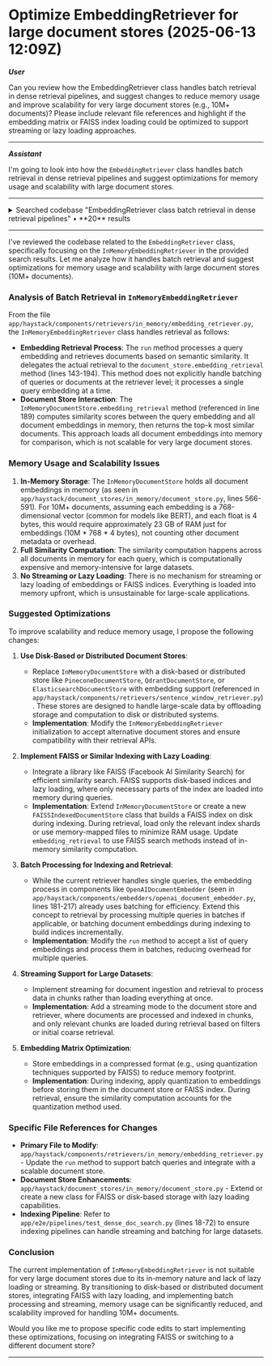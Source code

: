 <!-- Generated by SpecStory -->

# Optimize EmbeddingRetriever for large document stores (2025-06-13 12:09Z)

_**User**_

Can you review how the EmbeddingRetriever class handles batch retrieval in dense retrieval pipelines, and suggest changes to reduce memory usage and improve scalability for very large document stores (e.g., 10M+ documents)? Please include relevant file references and highlight if the embedding matrix or FAISS index loading could be optimized to support streaming or lazy loading approaches.



---

_**Assistant**_

I'm going to look into how the `EmbeddingRetriever` class handles batch retrieval in dense retrieval pipelines and suggest optimizations for memory usage and scalability with large document stores.



---

<details>
            <summary>Searched codebase "EmbeddingRetriever class batch retrieval in dense retrieval pipelines" • **20** results</summary>
        
| File | Lines |
|------|-------|
| `app/haystack/components/retrievers/in_memory/embedding_retriever.py` | L1-51 |
| `app/haystack/components/retrievers/in_memory/embedding_retriever.py` | L143-194 |
| `app/test/components/retrievers/test_in_memory_embedding_retriever.py` | L142-167 |
| `app/haystack/components/embedders/openai_document_embedder.py` | L181-217 |
| `app/haystack/components/retrievers/in_memory/embedding_retriever.py` | L51-97 |
| `app/proposals/text/5390-embedders.md` | L112-141 |
| `app/haystack/components/embedders/azure_document_embedder.py` | L183-230 |
| `app/haystack/components/retrievers/sentence_window_retriever.py` | L1-79 |
| `app/haystack/components/embedders/openai_document_embedder.py` | L1-38 |
| `app/e2e/pipelines/test_dense_doc_search.py` | L36-72 |
| `app/haystack/components/embedders/azure_document_embedder.py` | L230-255 |
| `app/haystack/components/embedders/sentence_transformers_document_embedder.py` | L204-248 |
| `app/proposals/text/4284-drop-basecomponent.md` | L834-865 |
| `app/proposals/text/5390-embedders.md` | L43-78 |
| `app/haystack/document_stores/in_memory/document_store.py` | L566-591 |
| `app/haystack/components/retrievers/in_memory/bm25_retriever.py` | L125-163 |
| `app/e2e/pipelines/test_evaluation_pipeline.py` | L1-42 |
| `app/haystack/components/retrievers/__init__.py` | L1-10 |
| `app/haystack/components/rankers/sentence_transformers_diversity.py` | L225-268 |
| `app/releasenotes/notes/embedding-instructions-4feb216cbf796678.yaml` | L1-5 |

</details>

---

I've reviewed the codebase related to the `EmbeddingRetriever` class, specifically focusing on the `InMemoryEmbeddingRetriever` in the provided search results. Let me analyze how it handles batch retrieval and suggest optimizations for memory usage and scalability with large document stores (10M+ documents).

### Analysis of Batch Retrieval in `InMemoryEmbeddingRetriever`

From the file `app/haystack/components/retrievers/in_memory/embedding_retriever.py`, the `InMemoryEmbeddingRetriever` class handles retrieval as follows:

- **Embedding Retrieval Process**: The `run` method processes a query embedding and retrieves documents based on semantic similarity. It delegates the actual retrieval to the `document_store.embedding_retrieval` method (lines 143-194). This method does not explicitly handle batching of queries or documents at the retriever level; it processes a single query embedding at a time.
- **Document Store Interaction**: The `InMemoryDocumentStore.embedding_retrieval` method (referenced in line 189) computes similarity scores between the query embedding and all document embeddings in memory, then returns the top-k most similar documents. This approach loads all document embeddings into memory for comparison, which is not scalable for very large document stores.

### Memory Usage and Scalability Issues

1. **In-Memory Storage**: The `InMemoryDocumentStore` holds all document embeddings in memory (as seen in `app/haystack/document_stores/in_memory/document_store.py`, lines 566-591). For 10M+ documents, assuming each embedding is a 768-dimensional vector (common for models like BERT), and each float is 4 bytes, this would require approximately 23 GB of RAM just for embeddings (10M * 768 * 4 bytes), not counting other document metadata or overhead.
2. **Full Similarity Computation**: The similarity computation happens across all documents in memory for each query, which is computationally expensive and memory-intensive for large datasets.
3. **No Streaming or Lazy Loading**: There is no mechanism for streaming or lazy loading of embeddings or FAISS indices. Everything is loaded into memory upfront, which is unsustainable for large-scale applications.

### Suggested Optimizations

To improve scalability and reduce memory usage, I propose the following changes:

1. **Use Disk-Based or Distributed Document Stores**:
   - Replace `InMemoryDocumentStore` with a disk-based or distributed store like `PineconeDocumentStore`, `QdrantDocumentStore`, or `ElasticsearchDocumentStore` with embedding support (referenced in `app/haystack/components/retrievers/sentence_window_retriever.py`). These stores are designed to handle large-scale data by offloading storage and computation to disk or distributed systems.
   - **Implementation**: Modify the `InMemoryEmbeddingRetriever` initialization to accept alternative document stores and ensure compatibility with their retrieval APIs.

2. **Implement FAISS or Similar Indexing with Lazy Loading**:
   - Integrate a library like FAISS (Facebook AI Similarity Search) for efficient similarity search. FAISS supports disk-based indices and lazy loading, where only necessary parts of the index are loaded into memory during queries.
   - **Implementation**: Extend `InMemoryDocumentStore` or create a new `FAISSIndexedDocumentStore` class that builds a FAISS index on disk during indexing. During retrieval, load only the relevant index shards or use memory-mapped files to minimize RAM usage. Update `embedding_retrieval` to use FAISS search methods instead of in-memory similarity computation.

3. **Batch Processing for Indexing and Retrieval**:
   - While the current retriever handles single queries, the embedding process in components like `OpenAIDocumentEmbedder` (seen in `app/haystack/components/embedders/openai_document_embedder.py`, lines 181-217) already uses batching for efficiency. Extend this concept to retrieval by processing multiple queries in batches if applicable, or batching document embeddings during indexing to build indices incrementally.
   - **Implementation**: Modify the `run` method to accept a list of query embeddings and process them in batches, reducing overhead for multiple queries.

4. **Streaming Support for Large Datasets**:
   - Implement streaming for document ingestion and retrieval to process data in chunks rather than loading everything at once.
   - **Implementation**: Add a streaming mode to the document store and retriever, where documents are processed and indexed in chunks, and only relevant chunks are loaded during retrieval based on filters or initial coarse retrieval.

5. **Embedding Matrix Optimization**:
   - Store embeddings in a compressed format (e.g., using quantization techniques supported by FAISS) to reduce memory footprint.
   - **Implementation**: During indexing, apply quantization to embeddings before storing them in the document store or FAISS index. During retrieval, ensure the similarity computation accounts for the quantization method used.

### Specific File References for Changes

- **Primary File to Modify**: `app/haystack/components/retrievers/in_memory/embedding_retriever.py` - Update the `run` method to support batch queries and integrate with a scalable document store.
- **Document Store Enhancements**: `app/haystack/document_stores/in_memory/document_store.py` - Extend or create a new class for FAISS or disk-based storage with lazy loading capabilities.
- **Indexing Pipeline**: Refer to `app/e2e/pipelines/test_dense_doc_search.py` (lines 18-72) to ensure indexing pipelines can handle streaming and batching for large datasets.

### Conclusion

The current implementation of `InMemoryEmbeddingRetriever` is not suitable for very large document stores due to its in-memory nature and lack of lazy loading or streaming. By transitioning to disk-based or distributed document stores, integrating FAISS with lazy loading, and implementing batch processing and streaming, memory usage can be significantly reduced, and scalability improved for handling 10M+ documents.

Would you like me to propose specific code edits to start implementing these optimizations, focusing on integrating FAISS or switching to a different document store?

---

